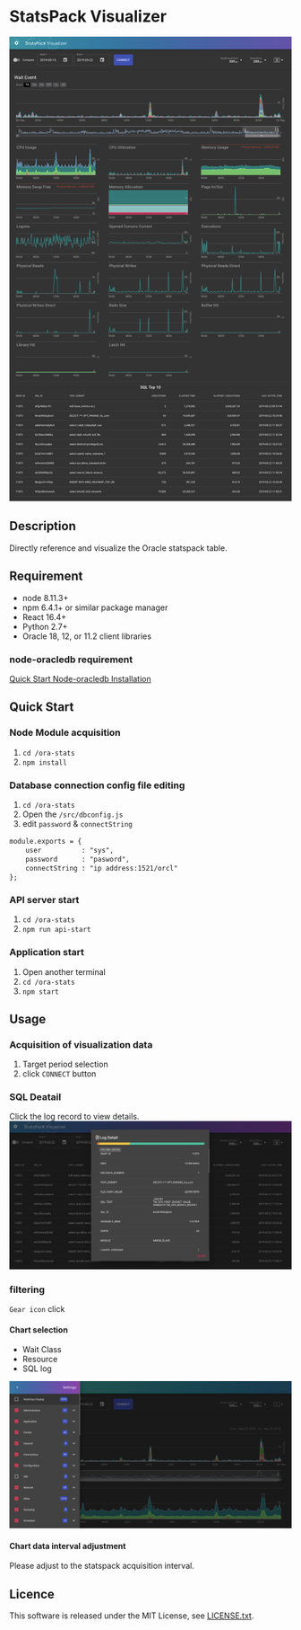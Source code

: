 StatsPack Visualizer
==========================
![image](https://github.com/JPMUG-KK/ora-stats/blob/master/public/img/screenshot.png)
## Description
Directly reference and visualize the Oracle statspack table.

## Requirement
* node 8.11.3+
* npm 6.4.1+ or similar package manager
* React 16.4+
* Python 2.7+
* Oracle 18, 12, or 11.2 client libraries

### node-oracledb requirement
[Quick Start Node-oracledb Installation](https://oracle.github.io/node-oracledb/INSTALL.html#quickstart)

## Quick Start
### Node Module acquisition
1. `cd /ora-stats`
1. `npm install`

### Database connection config file editing
1. `cd /ora-stats`
1. Open the `/src/dbconfig.js`
1. edit `password` & `connectString`
```
module.exports = {
    user          : "sys",
    password      : "pasword",
    connectString : "ip address:1521/orcl"
};
```

### API server start
1. `cd /ora-stats`
1. `npm run api-start`

### Application start
1. Open another terminal
1. `cd /ora-stats`
1. `npm start`

## Usage

### Acquisition of visualization data

1. Target period selection
1. click `CONNECT` button

### SQL Deatail
Click the log record to view details.
![image](https://github.com/JPMUG-KK/ora-stats/blob/master/public/img/screenshot_sql.png)

### filtering

`Gear icon` click

#### Chart selection
* Wait Class
* Resource
* SQL log 

![image](https://github.com/JPMUG-KK/ora-stats/blob/master/public/img/screenshot_setting.png)

#### Chart data interval adjustment
Please adjust to the statspack acquisition interval.

## Licence

This software is released under the MIT License, see [LICENSE.txt](https://github.com/JPMUG-KK/ora-stats/blob/master/LICENSE.txt).